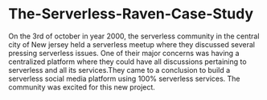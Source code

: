 # The-Serverless-Raven-Case-Study
On the 3rd of october in year 2000, the serverless community in the central city of New jersey held a serverless meetup where they discussed several pressing serverless issues.
One of their major concerns was having a centralized platform where they could have all discussions pertaining to serverless and all its services.They came to a conclusion to build a serverless social media platform using 100% serverless services. The community was excited for this new project.
